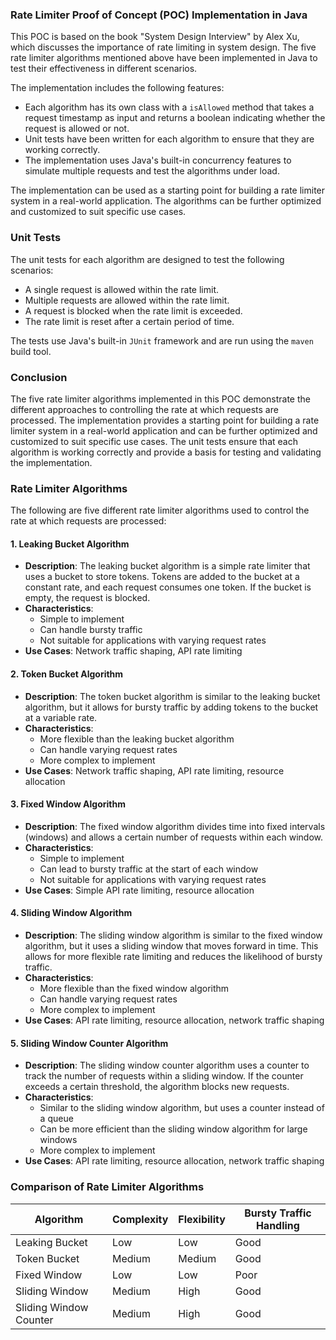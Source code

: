 ### Rate Limiter Proof of Concept (POC) Implementation in Java
This POC is based on the book "System Design Interview" by Alex Xu, which discusses the importance of rate limiting in system design. The five rate limiter algorithms mentioned above have been implemented in Java to test their effectiveness in different scenarios.

The implementation includes the following features:

* Each algorithm has its own class with a `isAllowed` method that takes a request timestamp as input and returns a boolean indicating whether the request is allowed or not.
* Unit tests have been written for each algorithm to ensure that they are working correctly.
* The implementation uses Java's built-in concurrency features to simulate multiple requests and test the algorithms under load.

The implementation can be used as a starting point for building a rate limiter system in a real-world application. The algorithms can be further optimized and customized to suit specific use cases.

### Unit Tests
The unit tests for each algorithm are designed to test the following scenarios:

* A single request is allowed within the rate limit.
* Multiple requests are allowed within the rate limit.
* A request is blocked when the rate limit is exceeded.
* The rate limit is reset after a certain period of time.

The tests use Java's built-in `JUnit` framework and are run using the `maven` build tool.

### Conclusion
The five rate limiter algorithms implemented in this POC demonstrate the different approaches to controlling the rate at which requests are processed. The implementation provides a starting point for building a rate limiter system in a real-world application and can be further optimized and customized to suit specific use cases. The unit tests ensure that each algorithm is working correctly and provide a basis for testing and validating the implementation.

### Rate Limiter Algorithms
The following are five different rate limiter algorithms used to control the rate at which requests are processed:

#### 1. Leaking Bucket Algorithm
* **Description**: The leaking bucket algorithm is a simple rate limiter that uses a bucket to store tokens. Tokens are added to the bucket at a constant rate, and each request consumes one token. If the bucket is empty, the request is blocked.
* **Characteristics**:
  + Simple to implement
  + Can handle bursty traffic
  + Not suitable for applications with varying request rates
* **Use Cases**: Network traffic shaping, API rate limiting

#### 2. Token Bucket Algorithm
* **Description**: The token bucket algorithm is similar to the leaking bucket algorithm, but it allows for bursty traffic by adding tokens to the bucket at a variable rate.
* **Characteristics**:
  + More flexible than the leaking bucket algorithm
  + Can handle varying request rates
  + More complex to implement
* **Use Cases**: Network traffic shaping, API rate limiting, resource allocation

#### 3. Fixed Window Algorithm
* **Description**: The fixed window algorithm divides time into fixed intervals (windows) and allows a certain number of requests within each window.
* **Characteristics**:
  + Simple to implement
  + Can lead to bursty traffic at the start of each window
  + Not suitable for applications with varying request rates
* **Use Cases**: Simple API rate limiting, resource allocation

#### 4. Sliding Window Algorithm
* **Description**: The sliding window algorithm is similar to the fixed window algorithm, but it uses a sliding window that moves forward in time. This allows for more flexible rate limiting and reduces the likelihood of bursty traffic.
* **Characteristics**:
  + More flexible than the fixed window algorithm
  + Can handle varying request rates
  + More complex to implement
* **Use Cases**: API rate limiting, resource allocation, network traffic shaping

#### 5. Sliding Window Counter Algorithm
* **Description**: The sliding window counter algorithm uses a counter to track the number of requests within a sliding window. If the counter exceeds a certain threshold, the algorithm blocks new requests.
* **Characteristics**:
  + Similar to the sliding window algorithm, but uses a counter instead of a queue
  + Can be more efficient than the sliding window algorithm for large windows
  + More complex to implement
* **Use Cases**: API rate limiting, resource allocation, network traffic shaping

### Comparison of Rate Limiter Algorithms

| Algorithm | Complexity | Flexibility | Bursty Traffic Handling |
| --- | --- | --- | --- |
| Leaking Bucket | Low | Low | Good |
| Token Bucket | Medium | Medium | Good |
| Fixed Window | Low | Low | Poor |
| Sliding Window | Medium | High | Good |
| Sliding Window Counter | Medium | High | Good |